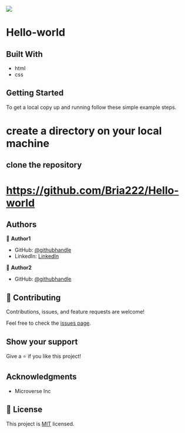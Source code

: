 ![](https://img.shields.io/badge/Microverse-blueviolet)

# Hello-world




## Built With

- html
- css


## Getting Started

To get a local copy up and running follow these simple example steps.

# create a directory on your local machine 
## clone the repository
# https://github.com/Bria222/Hello-world






## Authors

👤 **Author1**

- GitHub: [@githubhandle](https://github.com/Bria222)
- LinkedIn: [LinkedIn](www.linkedin.com/in/brian-nyachae-b99492232)

👤 **Author2**

- GitHub: [@githubhandle](https://github.com/Bria222)


## 🤝 Contributing

Contributions, issues, and feature requests are welcome!

Feel free to check the [issues page](../../issues/).

## Show your support

Give a ⭐️ if you like this project!

## Acknowledgments

- Microverse Inc

## 📝 License

This project is [MIT](./MIT.md) licensed.
